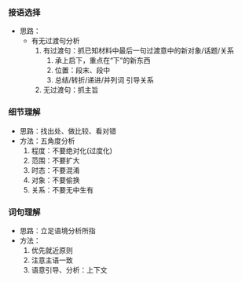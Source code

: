 ### 接语选择

- 思路：
  - 有无过渡句分析
    1. 有过渡句：抓已知材料中最后一句过渡意中的新对象/话题/关系
       1. 承上启下，重点在“下”的新东西
       2. 位置：段末、段中
       3. 总结/转折/递进/并列词 引导关系
    2. 无过渡句：抓主旨

### 细节理解
- 思路：找出处、做比较、看对错
- 方法：五角度分析
    1. 程度：不要绝对化(过度化)
    2. 范围：不要扩大
    3. 时态：不要混淆
    4. 对象：不要偷换
    5. 关系：不要无中生有

### 词句理解
- 思路：立足语境分析所指
- 方法：
    1. 优先就近原则
    2. 注意主语一致
    3. 语意引导、分析：上下文
